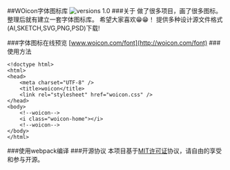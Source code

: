 ##WOicon字体图标库
![versions 1.0](https://img.shields.io/badge/versions-1.0-green.svg)
###关于
做了很多项目，画了很多图标。
整理后就有建立一套字体图标库。
希望大家喜欢😁😁！
提供多种设计源文件格式(AI,SKETCH,SVG,PNG,PSD)下载!

###字体图标在线预览
[www.woicon.com/font](http://woicon.com/font)
###使用方法
```
<!doctype html>
<html>
<head>
	<meta charset="UTF-8" />
	<title>woicon</title>
	<link rel="stylesheet" href="woicon.css" />
</head>
<body>
	<!--woicon-->
	<i class="woicon-home"></i>
	<!--woicon-->
</body>
</html>

```
###使用webpack编译
###开源协议
本项目基于[MIT许可证](https://zh.wikipedia.org/wiki/MIT%E8%A8%B1%E5%8F%AF%E8%AD%89)协议，请自由的享受和参与开源。